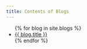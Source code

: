 ```yaml
---
title: Contents of Blogs
---
```


<ul>
  {% for blog in site.blogs %}
    <li>
      <a href="{{ blog.url }}">{{ blog.title }}</a>
    </li>
  {% endfor %}
</ul>
